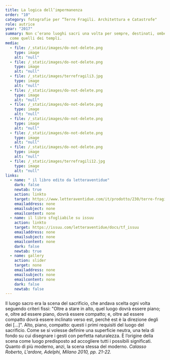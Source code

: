 ```yaml
---
title: La logica dell’impermanenza
order: "10"
category: fotografie per “Terre Fragili. Architettura e Catastrofe"
role: autrice
year: "2017"
summary: Non c’erano luoghi sacri una volta per sempre, destinati, ombelicali,
  come quelli dei templi.
media:
  - file: /_static/images/do-not-delete.png
    type: image
    alt: "null"
  - file: /_static/images/do-not-delete.png
    type: image
    alt: "null"
  - file: /_static/images/terrefragili3.jpg
    type: image
    alt: "null"
  - file: /_static/images/do-not-delete.png
    type: image
    alt: "null"
  - file: /_static/images/do-not-delete.png
    type: image
    alt: "null"
  - file: /_static/images/do-not-delete.png
    type: image
    alt: "null"
  - file: /_static/images/do-not-delete.png
    type: image
    alt: "null"
  - file: /_static/images/do-not-delete.png
    type: image
    alt: "null"
  - file: /_static/images/terrefragili12.jpg
    type: image
    alt: "null"
links:
  - name: " il libro edito da letteraventidue"
    dark: false
    newtab: true
    action: linkto
    target: https://www.letteraventidue.com/it/prodotto/230/terre-fragili
    emailaddress: none
    emailsubject: none
    emailcontent: none
  - name: il libro sfogliabile su issuu
    action: linkto
    target: https://issuu.com/letteraventidue/docs/tf_issuu
    emailaddress: none
    emailsubject: none
    emailcontent: none
    dark: false
    newtab: true
  - name: gallery
    action: slider
    target: none
    emailaddress: none
    emailsubject: none
    emailcontent: none
    dark: false
    newtab: false
---
```

Il luogo sacro era la scena del sacrificio, che andava scelta ogni volta seguendo criteri fissi: "Oltre a stare in alto, quel luogo dovrà essere piano; e, oltre ad essere piano, dovrà essere compatto; e, oltre ad essere compatto dovrà essere inclinato verso est, perché est è la direzione degli dei [...]". Alto, piano, compatto: questi i primi requisiti del luogo del sacrificio. Come se si volesse definire una superficie neutra, una tela di fondo su cui disegnare i gesti con perfetta naturalezza. È l’origine della scena come luogo predisposto ad accogliere tutti i possibili significati. Quanto di più moderno, anzi, la scena stessa del moderno. _Calasso Roberto, L'ardore, Adelphi, Milano 2010, pp. 21-22._




